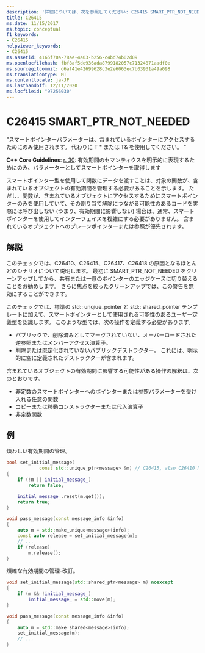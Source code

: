 ```yaml
---
description: '詳細については、次を参照してください: C26415 SMART_PTR_NOT_NEEDED'
title: C26415
ms.date: 11/15/2017
ms.topic: conceptual
f1_keywords:
- C26415
helpviewer_keywords:
- C26415
ms.assetid: 4165f70a-78ae-4a03-b256-c4bd74b02d09
ms.openlocfilehash: fbf8af5de936ada8799182057c71324871aadf0e
ms.sourcegitcommit: d6af41e42699628c3e2e6063ec7b03931a49a098
ms.translationtype: MT
ms.contentlocale: ja-JP
ms.lasthandoff: 12/11/2020
ms.locfileid: "97256030"
---
```

# <a name="c26415-smart_ptr_not_needed"></a>C26415 SMART_PTR_NOT_NEEDED

"スマートポインターパラメーターは、含まれているポインターにアクセスするためにのみ使用されます。 代わりに T * または T& を使用してください。 "

**C++ Core Guidelines**: [r. 30](https://github.com/isocpp/CppCoreGuidelines/blob/master/CppCoreGuidelines.md#r30-take-smart-pointers-as-parameters-only-to-explicitly-express-lifetime-semantics): 有効期間のセマンティクスを明示的に表現するためにのみ、パラメーターとしてスマートポインターを取得します

スマートポインター型を使用して関数にデータを渡すことは、対象の関数が、含まれているオブジェクトの有効期間を管理する必要があることを示します。 ただし、関数が、含まれているオブジェクトにアクセスするためにスマートポインターのみを使用していて、その割り当て解除につながる可能性のあるコードを実際には呼び出しない (つまり、有効期間に影響しない) 場合は、通常、スマートポインターを使用してインターフェイスを複雑にする必要がありません。 含まれているオブジェクトへのプレーンポインターまたは参照が優先されます。

## <a name="remarks"></a>解説

このチェックでは、C26410、C26415、C26417、C26418 の原因となるほとんどのシナリオについて説明します。 最初に SMART_PTR_NOT_NEEDED をクリーンアップしてから、共有または一意のポインターのエッジケースに切り替えることをお勧めします。 さらに焦点を絞ったクリーンアップでは、この警告を無効にすることができます。

このチェックでは、標準の std:: unqiue_pointer と std:: shared_pointer テンプレートに加えて、スマートポインターとして使用される可能性のあるユーザー定義型を認識します。 このような型では、次の操作を定義する必要があります。

- パブリックで、削除済みとしてマークされていない、オーバーロードされた逆参照またはメンバーアクセス演算子。
- 削除または既定化されていないパブリックデストラクター。 これには、明示的に空に定義されたデストラクターが含まれます。

含まれているオブジェクトの有効期間に影響する可能性がある操作の解釈は、次のとおりです。

- 非定数のスマートポインターへのポインターまたは参照パラメーターを受け入れる任意の関数
- コピーまたは移動コンストラクターまたは代入演算子
- 非定数関数

## <a name="examples"></a>例

煩わしい有効期間の管理。

```cpp
bool set_initial_message(
            const std::unique_ptr<message> &m) // C26415, also C26410 NO_REF_TO_CONST_UNIQUE_PTR
{
    if (!m || initial_message_)
        return false;

    initial_message_.reset(m.get());
    return true;
}

void pass_message(const message_info &info)
{
    auto m = std::make_unique<message>(info);
    const auto release = set_initial_message(m);
    // ...
    if (release)
        m.release();
}
```

煩雑な有効期間の管理-改訂。

```cpp
void set_initial_message(std::shared_ptr<message> m) noexcept
{
    if (m && !initial_message_)
        initial_message_ = std::move(m);
}

void pass_message(const message_info &info)
{
    auto m = std::make_shared<message>(info);
    set_initial_message(m);
    // ...
}
```
